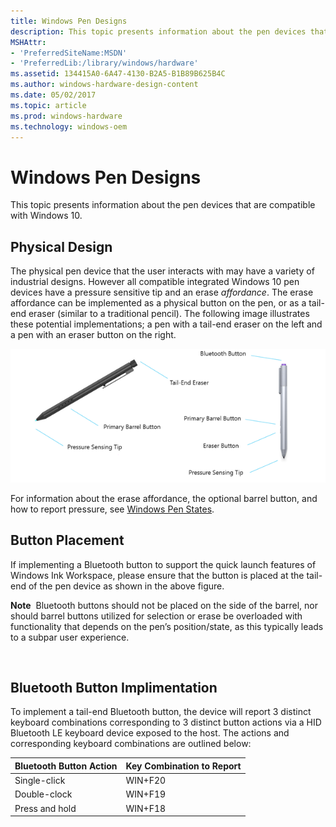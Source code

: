 ```yaml
---
title: Windows Pen Designs
description: This topic presents information about the pen devices that are compatible with Windows 10.
MSHAttr:
- 'PreferredSiteName:MSDN'
- 'PreferredLib:/library/windows/hardware'
ms.assetid: 134415A0-6A47-4130-B2A5-B1B89B625B4C
ms.author: windows-hardware-design-content
ms.date: 05/02/2017
ms.topic: article
ms.prod: windows-hardware
ms.technology: windows-oem
---
```


# Windows Pen Designs


This topic presents information about the pen devices that are compatible with Windows 10.

## Physical Design


The physical pen device that the user interacts with may have a variety of industrial designs. However all compatible integrated Windows 10 pen devices have a pressure sensitive tip and an erase *affordance*. The erase affordance can be implemented as a physical button on the pen, or as a tail-end eraser (similar to a traditional pencil). The following image illustrates these potential implementations; a pen with a tail-end eraser on the left and a pen with an eraser button on the right.

![windows pen designs, showing the pressure sensing tips, some buttons, and implementations for an erase feature.](../images/pen-designs-v2.png)

For information about the erase affordance, the optional barrel button, and how to report pressure, see [Windows Pen States](windows-pen-states.md).

## Button Placement


If implementing a Bluetooth button to support the quick launch features of Windows Ink Workspace, please ensure that the button is placed at the tail-end of the pen device as shown in the above figure.

**Note**  Bluetooth buttons should not be placed on the side of the barrel, nor should barrel buttons utilized for selection or erase be overloaded with functionality that depends on the pen’s position/state, as this typically leads to a subpar user experience.  

 

## Bluetooth Button Implimentation


To implement a tail-end Bluetooth button, the device will report 3 distinct keyboard combinations corresponding to 3 distinct button actions via a HID Bluetooth LE keyboard device exposed to the host. The actions and corresponding keyboard combinations are outlined below:

| Bluetooth Button Action | Key Combination to Report |
|-------------------------|---------------------------|
| Single-click            | WIN+F20                   |
| Double-clock            | WIN+F19                   |
| Press and hold          | WIN+F18                   |

 

 

 






